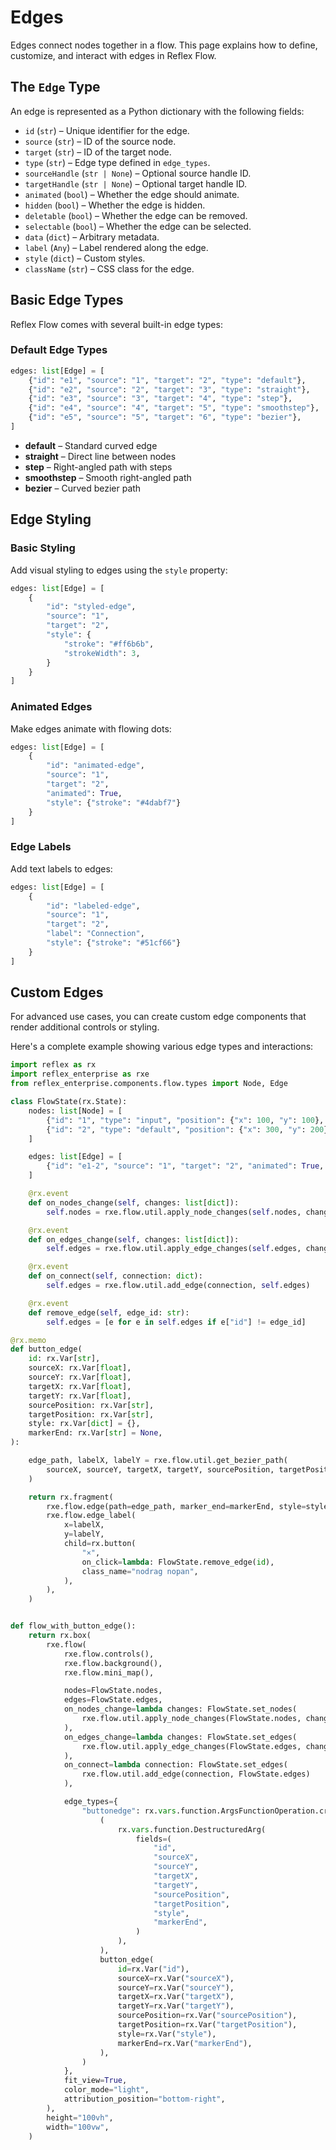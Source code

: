 # Edges

Edges connect nodes together in a flow. This page explains how to define, customize, and interact with edges in Reflex Flow.

## The `Edge` Type

An edge is represented as a Python dictionary with the following fields:

- `id` (`str`) – Unique identifier for the edge.
- `source` (`str`) – ID of the source node.
- `target` (`str`) – ID of the target node.
- `type` (`str`) – Edge type defined in `edge_types`.
- `sourceHandle` (`str | None`) – Optional source handle ID.
- `targetHandle` (`str | None`) – Optional target handle ID.
- `animated` (`bool`) – Whether the edge should animate.
- `hidden` (`bool`) – Whether the edge is hidden.
- `deletable` (`bool`) – Whether the edge can be removed.
- `selectable` (`bool`) – Whether the edge can be selected.
- `data` (`dict`) – Arbitrary metadata.
- `label` (`Any`) – Label rendered along the edge.
- `style` (`dict`) – Custom styles.
- `className` (`str`) – CSS class for the edge.

## Basic Edge Types

Reflex Flow comes with several built-in edge types:

### Default Edge Types

```python
edges: list[Edge] = [
    {"id": "e1", "source": "1", "target": "2", "type": "default"},
    {"id": "e2", "source": "2", "target": "3", "type": "straight"},
    {"id": "e3", "source": "3", "target": "4", "type": "step"},
    {"id": "e4", "source": "4", "target": "5", "type": "smoothstep"},
    {"id": "e5", "source": "5", "target": "6", "type": "bezier"},
]
```

- **default** – Standard curved edge
- **straight** – Direct line between nodes
- **step** – Right-angled path with steps
- **smoothstep** – Smooth right-angled path
- **bezier** – Curved bezier path

## Edge Styling

### Basic Styling

Add visual styling to edges using the `style` property:

```python
edges: list[Edge] = [
    {
        "id": "styled-edge",
        "source": "1",
        "target": "2",
        "style": {
            "stroke": "#ff6b6b",
            "strokeWidth": 3,
        }
    }
]
```

### Animated Edges

Make edges animate with flowing dots:

```python
edges: list[Edge] = [
    {
        "id": "animated-edge",
        "source": "1",
        "target": "2",
        "animated": True,
        "style": {"stroke": "#4dabf7"}
    }
]
```

### Edge Labels

Add text labels to edges:

```python
edges: list[Edge] = [
    {
        "id": "labeled-edge",
        "source": "1",
        "target": "2",
        "label": "Connection",
        "style": {"stroke": "#51cf66"}
    }
]
```

## Custom Edges

For advanced use cases, you can create custom edge components that render additional controls or styling.

Here's a complete example showing various edge types and interactions:

```python
import reflex as rx
import reflex_enterprise as rxe
from reflex_enterprise.components.flow.types import Node, Edge

class FlowState(rx.State):
    nodes: list[Node] = [
        {"id": "1", "type": "input", "position": {"x": 100, "y": 100}, "data": {"label": "Edge 1"}},
        {"id": "2", "type": "default", "position": {"x": 300, "y": 200}, "data": {"label": "Edge 2"}},
    ]

    edges: list[Edge] = [
        {"id": "e1-2", "source": "1", "target": "2", "animated": True, "type": "buttonedge"},
    ]

    @rx.event
    def on_nodes_change(self, changes: list[dict]):
        self.nodes = rxe.flow.util.apply_node_changes(self.nodes, changes)

    @rx.event
    def on_edges_change(self, changes: list[dict]):
        self.edges = rxe.flow.util.apply_edge_changes(self.edges, changes)

    @rx.event
    def on_connect(self, connection: dict):
        self.edges = rxe.flow.util.add_edge(connection, self.edges)

    @rx.event
    def remove_edge(self, edge_id: str):
        self.edges = [e for e in self.edges if e["id"] != edge_id]

@rx.memo
def button_edge(
    id: rx.Var[str],
    sourceX: rx.Var[float],
    sourceY: rx.Var[float],
    targetX: rx.Var[float],
    targetY: rx.Var[float],
    sourcePosition: rx.Var[str],
    targetPosition: rx.Var[str],
    style: rx.Var[dict] = {},
    markerEnd: rx.Var[str] = None,
):

    edge_path, labelX, labelY = rxe.flow.util.get_bezier_path(
        sourceX, sourceY, targetX, targetY, sourcePosition, targetPosition
    )

    return rx.fragment(
        rxe.flow.edge(path=edge_path, marker_end=markerEnd, style=style),
        rxe.flow.edge_label(
            x=labelX,
            y=labelY,
            child=rx.button(
                "×",
                on_click=lambda: FlowState.remove_edge(id),
                class_name="nodrag nopan",
            ),
        ),
    )


def flow_with_button_edge():
    return rx.box(
        rxe.flow(
            rxe.flow.controls(),
            rxe.flow.background(),
            rxe.flow.mini_map(),

            nodes=FlowState.nodes,
            edges=FlowState.edges,
            on_nodes_change=lambda changes: FlowState.set_nodes(
                rxe.flow.util.apply_node_changes(FlowState.nodes, changes)
            ),
            on_edges_change=lambda changes: FlowState.set_edges(
                rxe.flow.util.apply_edge_changes(FlowState.edges, changes)
            ),
            on_connect=lambda connection: FlowState.set_edges(
                rxe.flow.util.add_edge(connection, FlowState.edges)
            ),

            edge_types={
                "buttonedge": rx.vars.function.ArgsFunctionOperation.create(
                    (
                        rx.vars.function.DestructuredArg(
                            fields=(
                                "id",
                                "sourceX",
                                "sourceY",
                                "targetX",
                                "targetY",
                                "sourcePosition",
                                "targetPosition",
                                "style",
                                "markerEnd",
                            )
                        ),
                    ),
                    button_edge(
                        id=rx.Var("id"),
                        sourceX=rx.Var("sourceX"),
                        sourceY=rx.Var("sourceY"),
                        targetX=rx.Var("targetX"),
                        targetY=rx.Var("targetY"),
                        sourcePosition=rx.Var("sourcePosition"),
                        targetPosition=rx.Var("targetPosition"),
                        style=rx.Var("style"),
                        markerEnd=rx.Var("markerEnd"),
                    ),
                )
            },
            fit_view=True,
            color_mode="light",
            attribution_position="bottom-right",
        ),
        height="100vh",
        width="100vw",
    )
```
